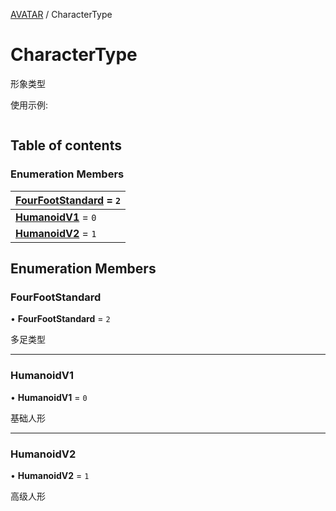 [AVATAR](../groups/AVATAR.AVATAR.md) / CharacterType

# CharacterType <Badge type="tip" text="Enumeration" /> <Score text="CharacterType" />

形象类型

<span style="font-size: 14px;">
使用示例:
</span>

```ts
```

## Table of contents

### Enumeration Members <Score text="Enumeration" /> 
| **[FourFootStandard](mw.CharacterType.md#fourfootstandard)** = ``2``  |
| :----- |
| **[HumanoidV1](mw.CharacterType.md#humanoidv1)** = ``0`` |
| **[HumanoidV2](mw.CharacterType.md#humanoidv2)** = ``1`` |

## Enumeration Members

### FourFootStandard <Score text="FourFootStandard" /> 

• **FourFootStandard** = ``2``

多足类型

___

### HumanoidV1 <Score text="HumanoidV" /> 

• **HumanoidV1** = ``0``

基础人形

___

### HumanoidV2 <Score text="HumanoidV" /> 

• **HumanoidV2** = ``1``

高级人形
